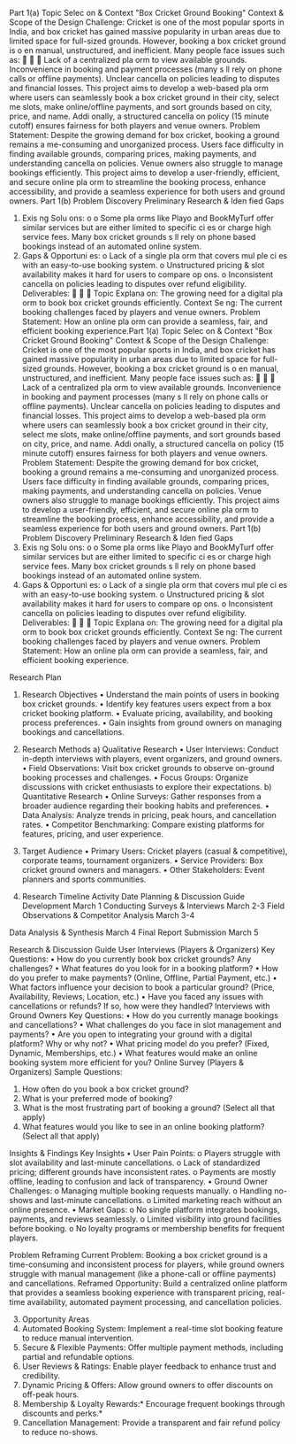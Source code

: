 Part 1(a) Topic Selec on & Context 
"Box Cricket Ground Booking" 
Context & Scope of the Design Challenge: 
Cricket is one of the most popular sports in India, and 
box cricket has gained massive popularity in urban areas 
due to limited space for full-sized grounds. However, 
booking a box cricket ground is o en manual, 
unstructured, and inefficient. Many people face issues 
such as: 
 
 
 
Lack of a centralized pla orm to view available 
grounds. 
Inconvenience in booking and payment processes 
(many s ll rely on phone calls or offline payments). 
Unclear cancella on policies leading to disputes 
and financial losses. 
This project aims to develop a web-based pla orm 
where users can seamlessly book a box cricket ground in 
their city, select me slots, make online/offline 
payments, and sort grounds based on city, price, and 
name. Addi onally, a structured cancella on policy (15
minute cutoff) ensures fairness for both players and 
venue owners. 
Problem Statement: 
Despite the growing demand for box cricket, booking a 
ground remains a me-consuming and unorganized 
process. Users face difficulty in finding available 
grounds, comparing prices, making payments, and 
understanding cancella on policies. Venue owners also 
struggle to manage bookings efficiently. This project 
aims to develop a user-friendly, efficient, and secure 
online pla orm to streamline the booking process, 
enhance accessibility, and provide a seamless 
experience for both users and ground owners. 
Part 1(b) Problem Discovery 
Preliminary Research & Iden fied Gaps 
1. Exis ng Solu ons: 
o 
o 
Some pla orms like Playo and BookMyTurf 
offer similar services but are either limited to 
specific ci es or charge high service fees. 
Many box cricket grounds s ll rely on phone
based bookings instead of an automated online 
system. 
2. Gaps & Opportuni es: 
o 
Lack of a single pla orm that covers mul ple 
ci es with an easy-to-use booking system. 
o 
Unstructured pricing & slot availability makes it 
hard for users to compare op ons. 
o 
Inconsistent cancella on policies leading to 
disputes over refund eligibility. 
Deliverables: 
 
 
 
Topic Explana on: The growing need for a digital 
pla orm to book box cricket grounds efficiently. 
Context Se ng: The current booking challenges 
faced by players and venue owners. 
Problem Statement: How an online pla orm can 
provide a seamless, fair, and efficient booking 
experience.Part 1(a) Topic Selec on & Context 
"Box Cricket Ground Booking" 
Context & Scope of the Design Challenge: 
Cricket is one of the most popular sports in India, and 
box cricket has gained massive popularity in urban areas 
due to limited space for full-sized grounds. However, 
booking a box cricket ground is o en manual, 
unstructured, and inefficient. Many people face issues 
such as: 
 
 
 
Lack of a centralized pla orm to view available 
grounds. 
Inconvenience in booking and payment processes 
(many s ll rely on phone calls or offline payments). 
Unclear cancella on policies leading to disputes 
and financial losses. 
This project aims to develop a web-based pla orm 
where users can seamlessly book a box cricket ground in 
their city, select me slots, make online/offline 
payments, and sort grounds based on city, price, and 
name. Addi onally, a structured cancella on policy (15
minute cutoff) ensures fairness for both players and 
venue owners. 
Problem Statement: 
Despite the growing demand for box cricket, booking a 
ground remains a me-consuming and unorganized 
process. Users face difficulty in finding available 
grounds, comparing prices, making payments, and 
understanding cancella on policies. Venue owners also 
struggle to manage bookings efficiently. This project 
aims to develop a user-friendly, efficient, and secure 
online pla orm to streamline the booking process, 
enhance accessibility, and provide a seamless 
experience for both users and ground owners. 
Part 1(b) Problem Discovery 
Preliminary Research & Iden fied Gaps 
1. Exis ng Solu ons: 
o 
o 
Some pla orms like Playo and BookMyTurf 
offer similar services but are either limited to 
specific ci es or charge high service fees. 
Many box cricket grounds s ll rely on phone
based bookings instead of an automated online 
system. 
2. Gaps & Opportuni es: 
o 
Lack of a single pla orm that covers mul ple 
ci es with an easy-to-use booking system. 
o 
Unstructured pricing & slot availability makes it 
hard for users to compare op ons. 
o 
Inconsistent cancella on policies leading to 
disputes over refund eligibility. 
Deliverables: 
 
 
 
Topic Explana on: The growing need for a digital 
pla orm to book box cricket grounds efficiently. 
Context Se ng: The current booking challenges 
faced by players and venue owners. 
Problem Statement: How an online pla orm can 
provide a seamless, fair, and efficient booking 
experience.

Research Plan
1. Research Objectives
•	Understand the main points of users in booking box cricket grounds.
•	Identify key features users expect from a box cricket booking platform.
•	Evaluate pricing, availability, and booking process preferences.
•	Gain insights from ground owners on managing bookings and cancellations.
2. Research Methods
a) Qualitative Research
•	User Interviews: Conduct in-depth interviews with players, event organizers, and ground owners.
•	Field Observations: Visit box cricket grounds to observe on-ground booking processes and challenges.
•	Focus Groups: Organize discussions with cricket enthusiasts to explore their expectations.
b) Quantitative Research
•	Online Surveys: Gather responses from a broader audience regarding their booking habits and preferences.
•	Data Analysis: Analyze trends in pricing, peak hours, and cancellation rates.
•	Competitor Benchmarking: Compare existing platforms for features, pricing, and user experience.
3. Target Audience
•	Primary Users: Cricket players (casual & competitive), corporate teams, tournament organizers.
•	Service Providers: Box cricket ground owners and managers.
•	Other Stakeholders: Event planners and sports communities.

4. Research Timeline
Activity	Date
Planning & Discussion Guide Development	March 1
Conducting Surveys & Interviews	March 2-3
Field Observations & Competitor Analysis	March 3-4

Data Analysis & Synthesis	March 4
Final Report Submission	March 5

Research & Discussion Guide
User Interviews (Players & Organizers)
Key Questions:
•	How do you currently book box cricket grounds? Any challenges?
•	What features do you look for in a booking platform?
•	How do you prefer to make payments? (Online, Offline, Partial Payment, etc.)
•	What factors influence your decision to book a particular ground? (Price, Availability, Reviews, Location, etc.)
•	Have you faced any issues with cancellations or refunds? If so, how were they handled?
Interviews with Ground Owners
Key Questions:
•	How do you currently manage bookings and cancellations?
•	What challenges do you face in slot management and payments?
•	Are you open to integrating your ground with a digital platform? Why or why not?
•	What pricing model do you prefer? (Fixed, Dynamic, Memberships, etc.)
•	What features would make an online booking system more efficient for you?
Online Survey (Players & Organizers)
Sample Questions:
1.	How often do you book a box cricket ground?
2.	What is your preferred mode of booking?
3.	What is the most frustrating part of booking a ground? (Select all that apply)
4.	What features would you like to see in an online booking platform? (Select all that apply)

Insights & Findings
Key Insights
•	User Pain Points:
o	Players struggle with slot availability and last-minute cancellations.
o	Lack of standardized pricing; different grounds have inconsistent rates.
o	Payments are mostly offline, leading to confusion and lack of transparency.
•	Ground Owner Challenges:
o	Managing multiple booking requests manually.
o	Handling no-shows and last-minute cancellations.
o	Limited marketing reach without an online presence.
•	Market Gaps:
o	No single platform integrates bookings, payments, and reviews seamlessly.
o	Limited visibility into ground facilities before booking.
o	No loyalty programs or membership benefits for frequent players.

Problem Reframing
Current Problem: Booking a box cricket ground is a time-consuming and inconsistent process for players, while ground owners struggle with manual management (like a phone-call or offline payments) and cancellations.
Reframed Opportunity: Build a centralized online platform that provides a seamless booking experience with transparent pricing, real-time availability, automated payment processing, and cancellation policies.

3. Opportunity Areas
1.	Automated Booking System: Implement a real-time slot booking feature to reduce manual intervention.
2.	Secure & Flexible Payments: Offer multiple payment methods, including partial and refundable options.
3.	User Reviews & Ratings: Enable player feedback to enhance trust and credibility.
4.	Dynamic Pricing & Offers: Allow ground owners to offer discounts on off-peak hours.
5.	Membership & Loyalty Rewards:* Encourage frequent bookings through discounts and perks.*
6.	Cancellation Management: Provide a transparent and fair refund policy to reduce no-shows.
